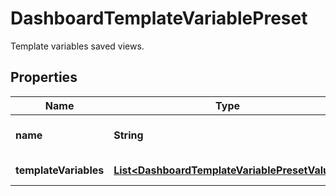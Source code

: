 

# DashboardTemplateVariablePreset

Template variables saved views.
## Properties

Name | Type | Description | Notes
------------ | ------------- | ------------- | -------------
**name** | **String** | The name of the variable. |  [optional]
**templateVariables** | [**List&lt;DashboardTemplateVariablePresetValue&gt;**](DashboardTemplateVariablePresetValue.md) | List of variables. |  [optional]



